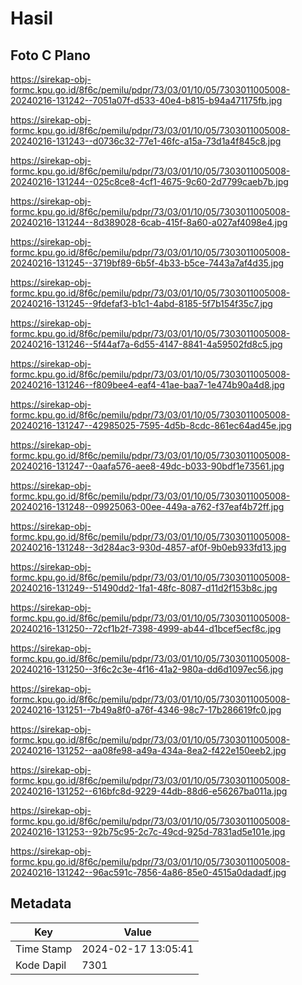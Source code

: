 # Hasil

## Foto C Plano

https://sirekap-obj-formc.kpu.go.id/8f6c/pemilu/pdpr/73/03/01/10/05/7303011005008-20240216-131242--7051a07f-d533-40e4-b815-b94a471175fb.jpg

https://sirekap-obj-formc.kpu.go.id/8f6c/pemilu/pdpr/73/03/01/10/05/7303011005008-20240216-131243--d0736c32-77e1-46fc-a15a-73d1a4f845c8.jpg

https://sirekap-obj-formc.kpu.go.id/8f6c/pemilu/pdpr/73/03/01/10/05/7303011005008-20240216-131244--025c8ce8-4cf1-4675-9c60-2d7799caeb7b.jpg

https://sirekap-obj-formc.kpu.go.id/8f6c/pemilu/pdpr/73/03/01/10/05/7303011005008-20240216-131244--8d389028-6cab-415f-8a60-a027af4098e4.jpg

https://sirekap-obj-formc.kpu.go.id/8f6c/pemilu/pdpr/73/03/01/10/05/7303011005008-20240216-131245--3719bf89-6b5f-4b33-b5ce-7443a7af4d35.jpg

https://sirekap-obj-formc.kpu.go.id/8f6c/pemilu/pdpr/73/03/01/10/05/7303011005008-20240216-131245--9fdefaf3-b1c1-4abd-8185-5f7b154f35c7.jpg

https://sirekap-obj-formc.kpu.go.id/8f6c/pemilu/pdpr/73/03/01/10/05/7303011005008-20240216-131246--5f44af7a-6d55-4147-8841-4a59502fd8c5.jpg

https://sirekap-obj-formc.kpu.go.id/8f6c/pemilu/pdpr/73/03/01/10/05/7303011005008-20240216-131246--f809bee4-eaf4-41ae-baa7-1e474b90a4d8.jpg

https://sirekap-obj-formc.kpu.go.id/8f6c/pemilu/pdpr/73/03/01/10/05/7303011005008-20240216-131247--42985025-7595-4d5b-8cdc-861ec64ad45e.jpg

https://sirekap-obj-formc.kpu.go.id/8f6c/pemilu/pdpr/73/03/01/10/05/7303011005008-20240216-131247--0aafa576-aee8-49dc-b033-90bdf1e73561.jpg

https://sirekap-obj-formc.kpu.go.id/8f6c/pemilu/pdpr/73/03/01/10/05/7303011005008-20240216-131248--09925063-00ee-449a-a762-f37eaf4b72ff.jpg

https://sirekap-obj-formc.kpu.go.id/8f6c/pemilu/pdpr/73/03/01/10/05/7303011005008-20240216-131248--3d284ac3-930d-4857-af0f-9b0eb933fd13.jpg

https://sirekap-obj-formc.kpu.go.id/8f6c/pemilu/pdpr/73/03/01/10/05/7303011005008-20240216-131249--51490dd2-1fa1-48fc-8087-d11d2f153b8c.jpg

https://sirekap-obj-formc.kpu.go.id/8f6c/pemilu/pdpr/73/03/01/10/05/7303011005008-20240216-131250--72cf1b2f-7398-4999-ab44-d1bcef5ecf8c.jpg

https://sirekap-obj-formc.kpu.go.id/8f6c/pemilu/pdpr/73/03/01/10/05/7303011005008-20240216-131250--3f6c2c3e-4f16-41a2-980a-dd6d1097ec56.jpg

https://sirekap-obj-formc.kpu.go.id/8f6c/pemilu/pdpr/73/03/01/10/05/7303011005008-20240216-131251--7b49a8f0-a76f-4346-98c7-17b286619fc0.jpg

https://sirekap-obj-formc.kpu.go.id/8f6c/pemilu/pdpr/73/03/01/10/05/7303011005008-20240216-131252--aa08fe98-a49a-434a-8ea2-f422e150eeb2.jpg

https://sirekap-obj-formc.kpu.go.id/8f6c/pemilu/pdpr/73/03/01/10/05/7303011005008-20240216-131252--616bfc8d-9229-44db-88d6-e56267ba011a.jpg

https://sirekap-obj-formc.kpu.go.id/8f6c/pemilu/pdpr/73/03/01/10/05/7303011005008-20240216-131253--92b75c95-2c7c-49cd-925d-7831ad5e101e.jpg

https://sirekap-obj-formc.kpu.go.id/8f6c/pemilu/pdpr/73/03/01/10/05/7303011005008-20240216-131242--96ac591c-7856-4a86-85e0-4515a0dadadf.jpg


## Metadata

| Key        | Value               |
| ---------- | ------------------- |
| Time Stamp | 2024-02-17 13:05:41 |
| Kode Dapil | 7301                |



